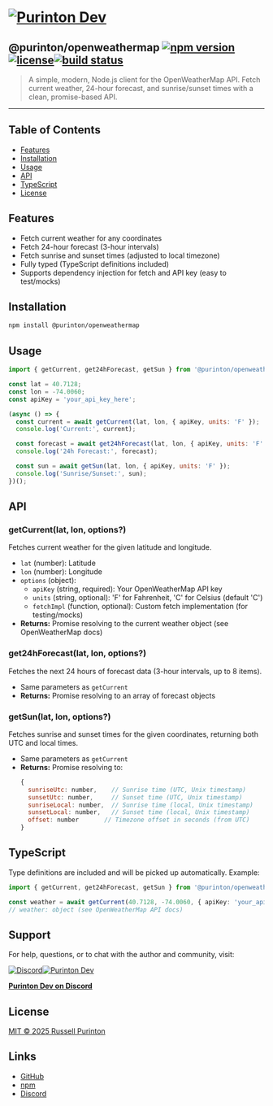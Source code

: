 # [![Purinton Dev](https://purinton.us/logos/brand.png)](https://discord.gg/QSBxQnX7PF)

## @purinton/openweathermap [![npm version](https://img.shields.io/npm/v/@purinton/openweathermap.svg)](https://www.npmjs.com/package/@purinton/openweathermap)[![license](https://img.shields.io/github/license/purinton/openweathermap.svg)](LICENSE)[![build status](https://github.com/purinton/openweathermap/actions/workflows/nodejs.yml/badge.svg)](https://github.com/purinton/openweathermap/actions)

> A simple, modern, Node.js client for the OpenWeatherMap API. Fetch current weather, 24-hour forecast, and sunrise/sunset times with a clean, promise-based API.

---

## Table of Contents

- [Features](#features)
- [Installation](#installation)
- [Usage](#usage)
- [API](#api)
- [TypeScript](#typescript)
- [License](#license)

## Features

- Fetch current weather for any coordinates
- Fetch 24-hour forecast (3-hour intervals)
- Fetch sunrise and sunset times (adjusted to local timezone)
- Fully typed (TypeScript definitions included)
- Supports dependency injection for fetch and API key (easy to test/mocks)

## Installation

```bash
npm install @purinton/openweathermap
```

## Usage

```js
import { getCurrent, get24hForecast, getSun } from '@purinton/openweathermap';

const lat = 40.7128;
const lon = -74.0060;
const apiKey = 'your_api_key_here';

(async () => {
  const current = await getCurrent(lat, lon, { apiKey, units: 'F' });
  console.log('Current:', current);

  const forecast = await get24hForecast(lat, lon, { apiKey, units: 'F' });
  console.log('24h Forecast:', forecast);

  const sun = await getSun(lat, lon, { apiKey, units: 'F' });
  console.log('Sunrise/Sunset:', sun);
})();
```

## API

### getCurrent(lat, lon, options?)

Fetches current weather for the given latitude and longitude.

- `lat` (number): Latitude
- `lon` (number): Longitude
- `options` (object):
  - `apiKey` (string, required): Your OpenWeatherMap API key
  - `units` (string, optional): 'F' for Fahrenheit, 'C' for Celsius (default 'C')
  - `fetchImpl` (function, optional): Custom fetch implementation (for testing/mocks)
- **Returns:** Promise resolving to the current weather object (see OpenWeatherMap docs)

### get24hForecast(lat, lon, options?)

Fetches the next 24 hours of forecast data (3-hour intervals, up to 8 items).

- Same parameters as `getCurrent`
- **Returns:** Promise resolving to an array of forecast objects

### getSun(lat, lon, options?)

Fetches sunrise and sunset times for the given coordinates, returning both UTC and local times.

- Same parameters as `getCurrent`
- **Returns:** Promise resolving to:
  ```js
  {
    sunriseUtc: number,    // Sunrise time (UTC, Unix timestamp)
    sunsetUtc: number,     // Sunset time (UTC, Unix timestamp)
    sunriseLocal: number,  // Sunrise time (local, Unix timestamp)
    sunsetLocal: number,   // Sunset time (local, Unix timestamp)
    offset: number       // Timezone offset in seconds (from UTC)
  }
  ```

## TypeScript

Type definitions are included and will be picked up automatically. Example:

```ts
import { getCurrent, get24hForecast, getSun } from '@purinton/openweathermap';

const weather = await getCurrent(40.7128, -74.0060, { apiKey: 'your_api_key_here' });
// weather: object (see OpenWeatherMap API docs)
```

## Support

For help, questions, or to chat with the author and community, visit:

[![Discord](https://purinton.us/logos/discord_96.png)](https://discord.gg/QSBxQnX7PF)[![Purinton Dev](https://purinton.us/logos/purinton_96.png)](https://discord.gg/QSBxQnX7PF)

**[Purinton Dev on Discord](https://discord.gg/QSBxQnX7PF)**

## License

[MIT © 2025 Russell Purinton](LICENSE)

## Links

- [GitHub](https://github.com/purinton/openweathermap)
- [npm](https://www.npmjs.com/package/@purinton/openweathermap)
- [Discord](https://discord.gg/QSBxQnX7PF)
